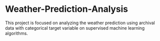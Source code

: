 # Weather-Prediction-Analysis
This project is focused on analyzing the weather prediction using archival data with categorical target variable on supervised machine learning algorithms.
